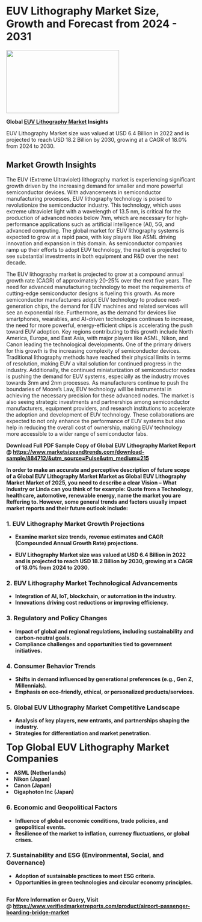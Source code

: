 <H1>EUV Lithography Market Size, Growth and Forecast from 2024 - 2031</H1><img class="aligncenter size-medium wp-image-584254" src="https://thirdeyenews.in/wp-content/uploads/2024/09/Global-Market-Research-300x168.jpeg" alt="" width="300" height="168" /><p><strong>Global&nbsp;<a href="https://www.marketsizeandtrends.com/download-sample/884712/&amp;utm_source=Pulse&amp;utm_medium=215">EUV Lithography Market</a> Insights</strong></p><p>EUV Lithography Market size was valued at USD 6.4 Billion in 2022 and is projected to reach USD 18.2 Billion by 2030, growing at a CAGR of 18.0% from 2024 to 2030.</p><p><h2>Market Growth Insights</h2> <p>The EUV (Extreme Ultraviolet) lithography market is experiencing significant growth driven by the increasing demand for smaller and more powerful semiconductor devices. With advancements in semiconductor manufacturing processes, EUV lithography technology is poised to revolutionize the semiconductor industry. This technology, which uses extreme ultraviolet light with a wavelength of 13.5 nm, is critical for the production of advanced nodes below 7nm, which are necessary for high-performance applications such as artificial intelligence (AI), 5G, and advanced computing. The global market for EUV lithography systems is expected to grow at a rapid pace, with key players like ASML driving innovation and expansion in this domain. As semiconductor companies ramp up their efforts to adopt EUV technology, the market is projected to see substantial investments in both equipment and R&D over the next decade.</p> <p><strong></strong></p> <p>The EUV lithography market is projected to grow at a compound annual growth rate (CAGR) of approximately 20-25% over the next five years. The need for advanced manufacturing technology to meet the requirements of cutting-edge semiconductor designs is fueling this growth. As more semiconductor manufacturers adopt EUV technology to produce next-generation chips, the demand for EUV machines and related services will see an exponential rise. Furthermore, as the demand for devices like smartphones, wearables, and AI-driven technologies continues to increase, the need for more powerful, energy-efficient chips is accelerating the push toward EUV adoption. Key regions contributing to this growth include North America, Europe, and East Asia, with major players like ASML, Nikon, and Canon leading the technological developments. One of the primary drivers for this growth is the increasing complexity of semiconductor devices. Traditional lithography methods have reached their physical limits in terms of resolution, making EUV a vital solution for continued progress in the industry. Additionally, the continued miniaturization of semiconductor nodes is pushing the demand for EUV systems, especially as the industry moves towards 3nm and 2nm processes. As manufacturers continue to push the boundaries of Moore’s Law, EUV technology will be instrumental in achieving the necessary precision for these advanced nodes. The market is also seeing strategic investments and partnerships among semiconductor manufacturers, equipment providers, and research institutions to accelerate the adoption and development of EUV technology. These collaborations are expected to not only enhance the performance of EUV systems but also help in reducing the overall cost of ownership, making EUV technology more accessible to a wider range of semiconductor fabs. <p><strong></p><p><span class=""><strong>Download Full PDF Sample Copy of Global EUV Lithography Market Report</strong> @ <a href="https://www.marketsizeandtrends.com/download-sample/884712/&amp;utm_source=Pulse&amp;utm_medium=215" target="_blank">https://www.marketsizeandtrends.com/download-sample/884712/&amp;utm_source=Pulse&amp;utm_medium=215</a></span></p><p>In order to make an accurate and perceptive description of future scope of a Global&nbsp;EUV Lithography Market Market as Global&nbsp;EUV Lithography Market Market of 2025, you need to describe a clear Vision &ndash; What Industry or Linda can you think of for example: Quote from a Technology, healthcare, automotive, renewable energy, name the market you are Reffering to. However, some general trends and factors usually impact market reports and their future outlook include:</p><h3>1.&nbsp;<strong>EUV Lithography Market Growth Projections</strong></h3><ul><li>Examine market size trends, revenue estimates and CAGR (Compounded Annual Growth Rate) projections.</li><li><p>EUV Lithography Market size was valued at USD 6.4 Billion in 2022 and is projected to reach USD 18.2 Billion by 2030, growing at a CAGR of 18.0% from 2024 to 2030.</p></li></ul><h3>2.&nbsp;<strong>EUV Lithography Market Technological Advancements</strong></h3><ul><li>Integration of AI, IoT, blockchain, or automation in the industry.</li><li>Innovations driving cost reductions or improving efficiency.</li></ul><h3>3.&nbsp;<strong>Regulatory and Policy Changes</strong></h3><ul><li>Impact of global and regional regulations, including sustainability and carbon-neutral goals.</li><li>Compliance challenges and opportunities tied to government initiatives.</li></ul><h3>4.&nbsp;<strong>Consumer Behavior Trends</strong></h3><ul><li>Shifts in demand influenced by generational preferences (e.g., Gen Z, Millennials).</li><li>Emphasis on eco-friendly, ethical, or personalized products/services.</li></ul><h3>5.&nbsp;<strong>Global EUV Lithography Market Competitive Landscape</strong></h3><ul><li>Analysis of key players, new entrants, and partnerships shaping the industry.</li><li>Strategies for differentiation and market penetration.</li></ul><p data-pm-slice="1 1 []"><span style="color: inherit; font-family: inherit; font-size: 25px;">Top Global EUV Lithography Market Companies</span></p><div class="" data-test-id=""><p><li>ASML (Netherlands)</li><li> Nikon (Japan)</li><li> Canon (Japan)</li><li> Gigaphoton Inc (Japan)</li></p></div><h3>6.&nbsp;<strong>Economic and Geopolitical Factors</strong></h3><ul><li>Influence of global economic conditions, trade policies, and geopolitical events.</li><li>Resilience of the market to inflation, currency fluctuations, or global crises.</li></ul><h3>7.&nbsp;<strong>Sustainability and ESG (Environmental, Social, and Governance)</strong></h3><ul><li>Adoption of sustainable practices to meet ESG criteria.</li><li>Opportunities in green technologies and circular economy principles.</li></ul><h2><strong style="font-size: 14px;">For More Information or Query, Visit @&nbsp;</strong><a style="background-color: #ffffff; font-size: 14px;" href="https://www.marketsizeandtrends.com/report/euv-lithography-market/" target="_blank">https://www.verifiedmarketreports.com/product/airport-passenger-boarding-bridge-market</a></h2>
